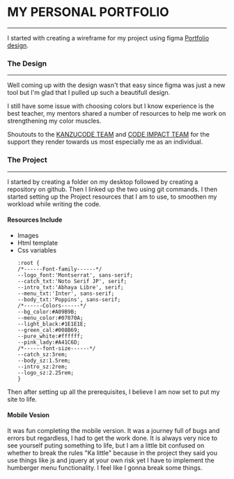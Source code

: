 # MY PERSONAL PORTFOLIO
---
I started with creating a wireframe for my project using figma [Portfolio design](https://www.figma.com/file/2hMBCNNzKIqf9QaIdecJB1/My_Portifolio?node-id=10%3A96).

### The Design
---
Well coming up with the design wasn't that easy since figma was just a new tool but I'm glad that I pulled up such a beautifull design.

I still have some issue with choosing colors but I know experience is the best teacher, my mentors shared a number of resources to help me work on strengthening my color muscles.

Shoutouts to the [KANZUCODE TEAM](https://kanzucode.com/) and [CODE IMPACT TEAM](https://codeimpact.co/) for the support they render towards us most especially me as an individual.

### The Project
---
I started by creating a folder on my desktop followed by creating a repository on github. Then I linked up the two using git commands.
I then started setting up the Project resources that I am to use, to smoothen my workload while writing the code.

#### Resources Include
- Images
- Html template
- Css variables
    ```
    :root {
    /*------Font-family------*/
    --logo_font:'Montserrat', sans-serif;
    --catch_txt:'Noto Serif JP', serif;
    --intro_txt:'Abhaya Libre', serif;
    --menu_txt:'Inter', sans-serif;
    --body_txt:'Poppins', sans-serif;
    /*------Colors------*/
    --bg_color:#A09B9B;
    --menu_color:#07070A;
    --light_black:#1E1E1E;
    --green_cal:#008B69;
    --pure_white:#ffffff;
    --pink_lady:#A41C6D;
    /*------font-size------*/
    --catch_sz:3rem;
    --body_sz:1.5rem;
    --intro_sz:2rem;
    --logo_sz:2.25rem;
  }
  ```
Then after setting up all the prerequisites, I believe I am now set to put my site to life.
#### Mobile Vesion

It was fun completing the mobile version. It was a journey full of bugs and errors but regardless, I had to get the work done.
It is always very nice to see yourself puting something to life, but I am a little bit confused on whether to break the rules "Ka little" because in the project they said you use things like js and jquery at your own risk yet I have to implement the humberger menu functionality. I feel like I gonna break some things. 
